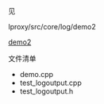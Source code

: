 见

lproxy/src/core/log/demo2

[demo2](../../src/core/log/demo2)

文件清单

* demo.cpp
* test_logoutput.cpp
* test_logoutput.h